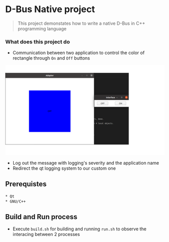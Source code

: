 # D-Bus Native project
>This project demonstates how to write a native D-Bus in C++ programming language

### What does this project do
* Communication between two application to control the color of rectangle through `On` and `Off` buttons

![The communication between 2 applications](docs/assets/Image.png)

* Log out the message with logging's severity and the application name
* Redirect the qt logging system to our custom one

## Prerequistes
    * Qt 
    * GNU/C++
## Build and Run process
* Execute  `build.sh` for building and running `run.sh` to observe the interacing between 2 processes